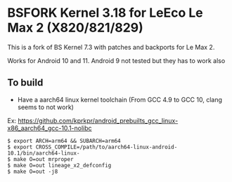 # BSFORK Kernel 3.18 for LeEco Le Max 2 (X820/821/829)

This is a fork of BS Kernel 7.3 with patches and backports for Le Max 2.

Works for Android 10 and 11. Android 9 not tested but they has to work also

## To build

- Have a aarch64 linux kernel toolchain (From GCC 4.9 to GCC 10, clang seems to not work)

Ex: https://github.com/kprkpr/android_prebuilts_gcc_linux-x86_aarch64_gcc-10.1-nolibc


    $ export ARCH=arm64 && SUBARCH=arm64
    $ export CROSS_COMPILE=/path/to/aarch64-linux-android-10.1/bin/aarch64-linux-
    $ make O=out mrproper
    $ make O=out lineage_x2_defconfig
    $ make O=out -j8
